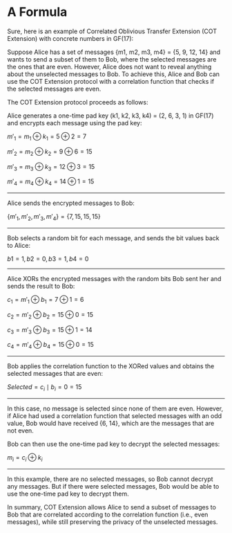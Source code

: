# A Formula

Sure, here is an example of Correlated Oblivious Transfer Extension (COT Extension) with concrete numbers in GF(17):

Suppose Alice has a set of messages {m1, m2, m3, m4} = {5, 9, 12, 14} and wants to send a subset of them to Bob, where the selected messages are the ones that are even. However, Alice does not want to reveal anything about the unselected messages to Bob. To achieve this, Alice and Bob can use the COT Extension protocol with a correlation function that checks if the selected messages are even.

The COT Extension protocol proceeds as follows:

Alice generates a one-time pad key (k1, k2, k3, k4) = (2, 6, 3, 1) in GF(17) and encrypts each message using the pad key:

$m'_1 = m_1 \oplus k_1 = 5 \oplus 2 = 7$

$m'_2 = m_2 \oplus k_2 = 9 \oplus 6 = 15$

$m'_3 = m_3 \oplus k_3 = 12 \oplus 3 = 15$

$m'_4 = m_4 \oplus k_4 = 14 \oplus 1 = 15$

---

Alice sends the encrypted messages to Bob:

$\{m'_1, m'_2, m'_3, m'_4\} = \{7, 15, 15, 15\}$ 

---

Bob selects a random bit for each message, and sends the bit values back to Alice:

$b1 = 1, b2 = 0, b3 = 1, b4 = 0$

---

Alice XORs the encrypted messages with the random bits Bob sent her and sends the result to Bob:

$c_1 = m'_1 \oplus b_1 = 7 \oplus 1 = 6$

$c_2 = m'_2 \oplus b_2 = 15 \oplus 0 = 15$

$c_3 = m'_3 \oplus b_3 = 15 \oplus 1 = 14$

$c_4 = m'_4 \oplus b_4 = 15 \oplus 0 = 15$

---

Bob applies the correlation function to the XORed values and obtains the selected messages that are even:

$Selected = {c_i \mid b_i = 0} = {15}$

---

In this case, no message is selected since none of them are even. However, if Alice had used a correlation function that selected messages with an odd value, Bob would have received {6, 14}, which are the messages that are not even.

Bob can then use the one-time pad key to decrypt the selected messages:

$m_i = c_i \oplus k_i$

---

In this example, there are no selected messages, so Bob cannot decrypt any messages. But if there were selected messages, Bob would be able to use the one-time pad key to decrypt them.

In summary, COT Extension allows Alice to send a subset of messages to Bob that are correlated according to the correlation function (i.e., even messages), while still preserving the privacy of the unselected messages.